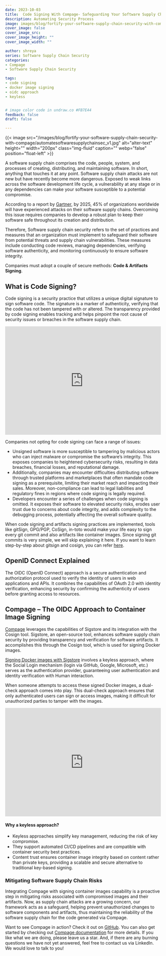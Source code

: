 ```yaml
---
date: 2023-10-03
title:  Code Signing With Compage- Safeguarding Your Software Supply Chain from Threats
description: Automating Security Process
image: images/blog/fortify-your-software-supply-chain-security-with-compage/automatesoftwaresupplychainsec.jpg
cover_image: false
cover_image_src: 
cover_image_height: ""
cover_image_width: ""

author: shreya
series: Software Supply Chain Security
categories:
- Compage
- Software Supply Chain Security

tags:
- code signing
- docker image signing
- oidc approach
- keyless


# image color code in undraw.co #FB7E44
feedback: false
draft: false

---
```

{{< image src="/images/blog/fortify-your-software-supply-chain-security-with-compage/automatesoftwaresupplychainsec_v1.jpg" alt="alter-text" height="" width="200px" class="img-fluid" caption="" webp="false" position="float-left" >}}

A software supply chain comprises the code, people, system, and processes of creating, distributing, and maintaining software. In short, anything that touches it at any point. Software supply chain attacks are not new but have recently become more dangerous. Exposed to weak links across the software development life cycle, a vulnerability at any stage or in any dependencies can make your software susceptible to a potential compromise.

According to a report by [Gartner](https://www.gartner.com/en/newsroom/press-releases/2022-03-07-gartner-identifies-top-security-and-risk-management-trends-for-2022), by 2025, 45% of organizations worldwide will have experienced attacks on their software supply chains. Overcoming this issue requires companies to develop a robust plan to keep their software safe throughout its creation and distribution.

Therefore, Software supply chain security refers to the set of practices and measures that an organization must implement to safeguard their software from potential threats and supply chain vulnerabilities. These measures include conducting code reviews, managing dependencies, verifying software authenticity, and monitoring continuously to ensure software integrity.

Companies must adopt a couple of secure methods: **Code & Artifacts Signing**.

## What is Code Signing?

Code signing is a security practice that utilizes a unique digital signature to sign software code. The signature is a marker of authenticity, verifying that the code has not been tampered with or altered. The transparency provided by code signing enables tracking and helps pinpoint the root cause of security issues or breaches in the software supply chain.

<iframe src="https://www.linkedin.com/embed/feed/update/urn:li:share:7113013653993390080" height="350" width="504" frameborder="0" allowfullscreen="" title="Embedded post"></iframe>

Companies not opting for code signing can face a range of issues:

* Unsigned software is more susceptible to tampering by malicious actors who can inject malware or compromise the software’s integrity. This exposes companies to heightened cybersecurity risks, resulting in data breaches, financial losses, and reputational damage.
* Additionally, companies may encounter difficulties distributing software through trusted platforms and marketplaces that often mandate code signing as a prerequisite, limiting their market reach and impacting their sales. Moreover, non-compliance can lead to legal liabilities and regulatory fines in regions where code signing is legally required.
* Developers encounter a series of challenges when code signing is omitted. It exposes their software to elevated security risks, erodes user trust due to concerns about code integrity, and adds complexity to the debugging process, potentially affecting the overall software quality.

When code signing and artifacts signing practices are implemented, tools like gitSign, GPG/PGP, CoSign, in-toto would make your life easy to sign every git commit and also artifacts like container images. Since signing git commits is very simple, we will skip explaining it here. If you want to learn step-by-step about gitsign and cosign, you can refer [here](https://docs.sigstore.dev/signing/gitsign/).

## OpenID Connect Explained  

The OIDC (OpenID Connect) approach is a secure authentication and authorization protocol used to verify the identity of users in web applications and APIs. It combines the capabilities of OAuth 2.0 with identity verification, enhancing security by confirming the authenticity of users before granting access to resources.  

## Compage – The OIDC Approach to Container Image Signing

[Compage](https://intelops.ai/compage/) leverages the capabilities of Sigstore and its integration with the Cosign tool. Sigstore, an open-source tool, enhances software supply chain security by providing transparency and verification for software artifacts. It accomplishes this through the Cosign tool, which is used for signing Docker images.

[Signing Docker images with Sigstore](https://github.com/sigstore/cosign) involves a keyless approach, where the Social Login mechanism (login via GitHub, Google, Microsoft, etc.) serves as the authentication provider, guaranteeing user authentication and identity verification with Human interaction.

When someone attempts to access these signed Docker images, a dual-check approach comes into play. This dual-check approach ensures that only authenticated users can sign or access images, making it difficult for unauthorized parties to tamper with the images.  

<iframe src="https://www.linkedin.com/embed/feed/update/urn:li:share:7113413683707342849" height="350" width="504" frameborder="0" allowfullscreen="" title="Embedded post"></iframe>

#### Why a keyless approach?  

* Keyless approaches simplify key management, reducing the risk of key compromise.  
* They support automated CI/CD pipelines and are compatible with container security best practices.  
* Content trust ensures container image integrity based on content rather than private keys, providing a scalable and secure alternative to traditional key-based signing.

### Mitigating Software Supply Chain Risks

Integrating Compage with signing container images capability is a proactive step in mitigating risks associated with compromised images and their artifacts. Now, as supply chain attacks are a growing concern, our framework acts as a safeguard, helping prevent unauthorized changes to software components and artifacts, thus maintaining the reliability of the software supply chain for the code generated via Compage.

Want to see Compage in action? Check it out on [GitHub](https://github.com/intelops/compage). You can also get started by checking out [Compage documentation](https://docs.intelops.ai/latest/compage/) for more details. If you like what we are doing, please leave us a star. And, if there are any burning questions we have not yet answered, feel free to contact us via LinkedIn. We would love to talk to you!
